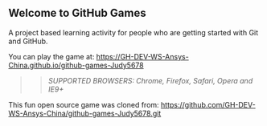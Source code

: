 ## Welcome to GitHub Games

A project based learning activity for people who are getting started with Git and GitHub.

You can play the game at: https://GH-DEV-WS-Ansys-China.github.io/github-games-Judy5678 

>> _*SUPPORTED BROWSERS*: Chrome, Firefox, Safari, Opera and IE9+_

This fun open source game was cloned from: https://github.com/GH-DEV-WS-Ansys-China/github-games-Judy5678.git
